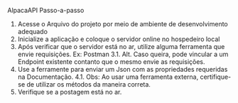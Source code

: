 AlpacaAPI Passo-a-passo

1. Acesse o Arquivo do projeto por meio de ambiente de desenvolvimento adequado
2. Inicialize a aplicação e coloque o servidor online no hospedeiro local
3. Após verificar que o servidor está no ar, utilize alguma ferramenta que envie requisições. Ex: Postman
   3.1. Alt. Caso queira, pode vincular a um Endpoint existente contanto que o mesmo envie as requisições.
4. Use a ferramente para enviar um Json com as propriedades requeridas na Documentação.
   4.1. Obs: Ao usar uma ferramenta externa, certifique-se de utilizar os métodos da maneira correta.
5. Verifique se a postagem está no ar.
